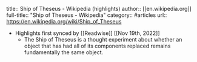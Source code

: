 title:: Ship of Theseus - Wikipedia (highlights)
author:: [[en.wikipedia.org]]
full-title:: "Ship of Theseus - Wikipedia"
category:: #articles
url:: https://en.wikipedia.org/wiki/Ship_of_Theseus

- Highlights first synced by [[Readwise]] [[Nov 19th, 2022]]
	- The Ship of Theseus is a thought experiment about whether an object that has had all of its components replaced remains fundamentally the same object.